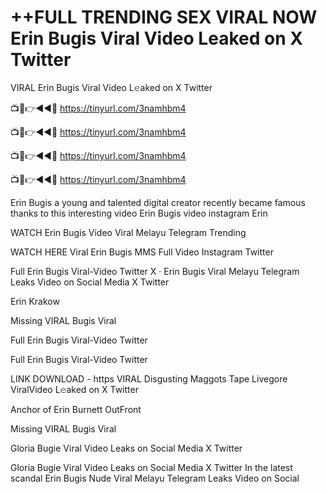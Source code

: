 # ++FULL TRENDING SEX VIRAL NOW Erin Bugis Viral Video Leaked on X Twitter

VIRAL Erin Bugis Viral Video L𝚎aked on X Twitter

📺📱👉◄◄🔴  https://tinyurl.com/3namhbm4

📺📱👉◄◄🔴  https://tinyurl.com/3namhbm4

📺📱👉◄◄🔴  https://tinyurl.com/3namhbm4

📺📱👉◄◄🔴  https://tinyurl.com/3namhbm4


Erin Bugis a young and talented digital creator recently became famous thanks to this interesting video Erin Bugis video instagram Erin 

WATCH Erin Bugis Video Viral Melayu Telegram Trending

WATCH HERE Viral Erin Bugis MMS Full Video Instagram Twitter

Full Erin Bugis Viral-Video Twitter X · Erin Bugis Viral Melayu Telegram Leaks Video on Social Media X Twitter 

Erin Krakow

Missing VIRAL ‎Bugis ‎Viral

Full Erin Bugis Viral-Video Twitter

Full Erin Bugis Viral-Video Twitter 

LINK DOWNLOAD - https  VIRAL Disgusting Maggots Tape Livegore ViralVideo L𝚎aked on X Twitter


Anchor of Erin Burnett OutFront

Missing VIRAL ‎Bugis ‎Viral

Gloria Bugie Viral Video Leaks on Social Media X Twitter

Gloria Bugie Viral Video Leaks on Social Media X Twitter In the latest scandal  Erin Bugis Nude Viral Melayu Telegram Leaks Video on Social

